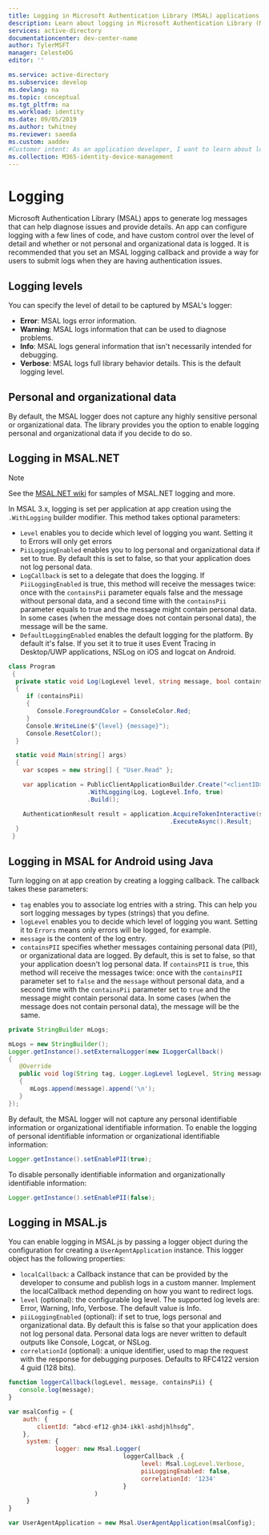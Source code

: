 ```yaml
---
title: Logging in Microsoft Authentication Library (MSAL) applications | Azure
description: Learn about logging in Microsoft Authentication Library (MSAL) applications.
services: active-directory
documentationcenter: dev-center-name
author: TylerMSFT
manager: CelesteDG
editor: ''

ms.service: active-directory
ms.subservice: develop
ms.devlang: na
ms.topic: conceptual
ms.tgt_pltfrm: na
ms.workload: identity
ms.date: 09/05/2019
ms.author: twhitney
ms.reviewer: saeeda
ms.custom: aaddev
#Customer intent: As an application developer, I want to learn about logging so I can diagnose and troubleshoot my apps.
ms.collection: M365-identity-device-management
---
```


# Logging

Microsoft Authentication Library (MSAL) apps to generate log messages that can help diagnose issues and provide details. An app can configure logging with a few lines of code, and have custom control over the level of detail and whether or not personal and organizational data is logged. It is recommended that you set an MSAL logging callback and provide a way for users to submit logs when they are having authentication issues.

## Logging levels

You can specify the level of detail to be captured by MSAL's logger:

- **Error**: MSAL logs error information.
- **Warning**: MSAL logs information that can be used to diagnose problems.
- **Info**: MSAL logs general information that isn't necessarily intended for debugging.
- **Verbose**: MSAL logs full library behavior details. This is the default logging level.

## Personal and organizational data

By default, the MSAL logger does not capture any highly sensitive personal or organizational data. The library provides you the option to enable logging personal and organizational data if you decide to do so.

## Logging in MSAL.NET

 > [!NOTE]
 > See the [MSAL.NET wiki](https://github.com/AzureAD/microsoft-authentication-library-for-dotnet/wiki) for samples of MSAL.NET logging and more.

In MSAL 3.x, logging is set per application at app creation using the `.WithLogging` builder modifier. This method takes optional parameters:

- `Level` enables you to decide which level of logging you want. Setting it to Errors will only get errors
- `PiiLoggingEnabled` enables you to log personal and organizational data if set to true. By default this is set to false, so that your application does not log personal data.
- `LogCallback` is set to a delegate that does the logging. If `PiiLoggingEnabled` is true, this method will receive the messages twice: once with the `containsPii` parameter equals false and the message without personal data, and a second time with the `containsPii` parameter equals to true and the message might contain personal data. In some cases (when the message does not contain personal data), the message will be the same.
- `DefaultLoggingEnabled` enables the default logging for the platform. By default it's false. If you set it to true it uses Event Tracing in Desktop/UWP applications, NSLog on iOS and logcat on Android.

```csharp
class Program
 {
  private static void Log(LogLevel level, string message, bool containsPii)
  {
     if (containsPii)
     {
        Console.ForegroundColor = ConsoleColor.Red;
     }
     Console.WriteLine($"{level} {message}");
     Console.ResetColor();
  }

  static void Main(string[] args)
  {
    var scopes = new string[] { "User.Read" };

    var application = PublicClientApplicationBuilder.Create("<clientID>")
                      .WithLogging(Log, LogLevel.Info, true)
                      .Build();

    AuthenticationResult result = application.AcquireTokenInteractive(scopes)
                                             .ExecuteAsync().Result;
  }
 }
 ```

## Logging in MSAL for Android using Java

Turn logging on at app creation by creating a logging callback. The callback takes these parameters:

- `tag` enables you to associate log entries with a string. This can help you sort logging messages by types (strings) that you define.
- `logLevel` enables you to decide which level of logging you want. Setting it to `Errors` means only errors will be logged, for example.
- `message` is the content of the log entry.
- `containsPII` specifies whether messages containing personal data (PII), or organizational data are logged. By default, this is set to false, so that your application doesn't log personal data. If `containsPII` is `true`, this method will receive the messages twice: once with the `containsPII` parameter set to `false` and the `message` without personal data, and a second time with the `containsPii` parameter set to `true` and the message might contain personal data. In some cases (when the message does not contain personal data), the message will be the same.

```java
private StringBuilder mLogs;

mLogs = new StringBuilder();
Logger.getInstance().setExternalLogger(new ILoggerCallback()
{
   @Override
   public void log(String tag, Logger.LogLevel logLevel, String message, boolean containsPII)
   {
      mLogs.append(message).append('\n');
   }
});
```

By default, the MSAL logger will not capture any personal identifiable information or organizational identifiable information.
To enable the logging of personal identifiable information or organizational identifiable information:

```java
Logger.getInstance().setEnablePII(true);
```

To disable personally identifiable information and organizationally identifiable information:

```java
Logger.getInstance().setEnablePII(false);
```

## Logging in MSAL.js

 You can enable logging in MSAL.js by passing a logger object during the configuration for creating a `UserAgentApplication` instance. This logger object has the following properties:

- `localCallback`: a Callback instance that can be provided by the developer to consume and publish logs in a custom manner. Implement the localCallback method depending on how you want to redirect logs.
- `level` (optional): the configurable log level. The supported log levels are: Error, Warning, Info, Verbose. The default value is Info.
- `piiLoggingEnabled` (optional): if set to true, logs personal and organizational data. By default this is false so that your application does not log personal data. Personal data logs are never written to default outputs like Console, Logcat, or NSLog.
- `correlationId` (optional): a unique identifier, used to map the request with the response for debugging purposes. Defaults to RFC4122 version 4 guid (128 bits).

```javascript
function loggerCallback(logLevel, message, containsPii) {
   console.log(message);
}

var msalConfig = {
    auth: {
        clientId: “abcd-ef12-gh34-ikkl-ashdjhlhsdg”,
    },
     system: {
    		 logger: new Msal.Logger(
                                loggerCallback ,{
                                     level: Msal.LogLevel.Verbose,
                                     piiLoggingEnabled: false,
                                     correlationId: '1234'
                                }
                        )
     }
}

var UserAgentApplication = new Msal.UserAgentApplication(msalConfig);
```
